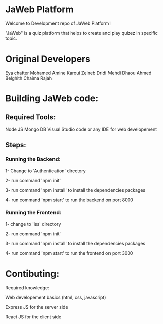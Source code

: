 # JaWeb Platform
Welcome to Development repo of JaWeb Platform!

"JaWeb" is a quiz platform that helps to create and play quizez in specific topic.

# Original Developers
Eya chafter 
Mohamed Amine Karoui
Zeineb Dridi 
Mehdi Dhaou 
Ahmed Belghith 
Chaima Rajah

# Building JaWeb code: 
## Required Tools:
Node JS
Mongo DB
Visual Studio code or any IDE for web developement 

## Steps:
### Running the Backend:

1- Change to 'Authentication' directory

2- run command 'npm init' 

3- run command 'npm install' to install the dependencies packages 

4- run command 'npm start' to run the backend on port 8000




### Running the Frontend:

1- change to 'iss' directory

2- run command 'npm init' 

3- run command 'npm install' to install the dependencies packages 

4- run command 'npm start' to run the frontend on port 3000

# Contibuting:

Required knowledge:

Web developement basics (html, css, javascript)

Express JS for the server side  

React JS for the client side


